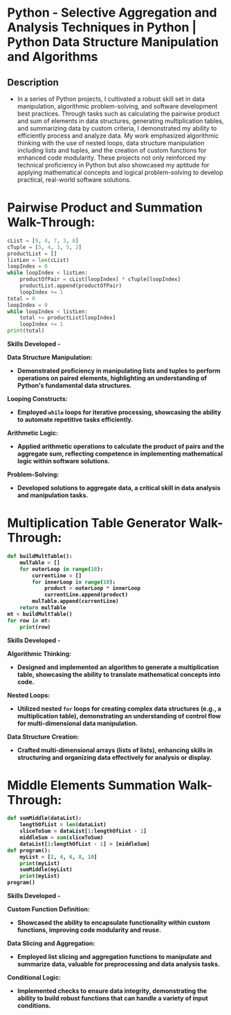 # Python - Selective Aggregation and Analysis Techniques in Python | Python Data Structure Manipulation and Algorithms

## Description 
- In a series of Python projects, I cultivated a robust skill set in data manipulation, algorithmic problem-solving, and software development best practices. Through tasks such as calculating the pairwise product and sum of elements in data structures, generating multiplication tables, and summarizing data by custom criteria, I demonstrated my ability to efficiently process and analyze data. My work emphasized algorithmic thinking with the use of nested loops, data structure manipulation including lists and tuples, and the creation of custom functions for enhanced code modularity. These projects not only reinforced my technical proficiency in Python but also showcased my aptitude for applying mathematical concepts and logical problem-solving to develop practical, real-world software solutions.

# Pairwise Product and Summation Walk-Through:

```python
cList = [9, 4, 7, 3, 8]
cTuple = [5, 4, 3, 5, 2]
productList = []
listLen = len(cList)
loopIndex = 0
while loopIndex < listLen:
    productOfPair = cList[loopIndex] * cTuple[loopIndex]
    productList.append(productOfPair)
    loopIndex += 1
total = 0 
loopIndex = 0 
while loopIndex < listLen:
    total += productList[loopIndex]
    loopIndex += 1
print(total)
```

<b> Skills Developed - <b/>

Data Structure Manipulation: 
- Demonstrated proficiency in manipulating lists and tuples to perform operations on paired elements, highlighting an understanding of Python's fundamental data structures.
  
Looping Constructs: 
- Employed `while` loops for iterative processing, showcasing the ability to automate repetitive tasks efficiently.
  
Arithmetic Logic: 
- Applied arithmetic operations to calculate the product of pairs and the aggregate sum, reflecting competence in implementing mathematical logic within software solutions.
  
Problem-Solving: 
- Developed solutions to aggregate data, a critical skill in data analysis and manipulation tasks.

# Multiplication Table Generator Walk-Through:

```python
def buildMultTable():
    mulTable = []
    for outerLoop in range(10):
        currentLine = []
        for innerLoop in range(10):
            product = outerLoop * innerLoop
            currentLine.append(product)
        mulTable.append(currentLine)
    return mulTable
mt = buildMultTable()
for row in mt:
    print(row)
```

<b> Skills Developed - <b/>

Algorithmic Thinking: 
- Designed and implemented an algorithm to generate a multiplication table, showcasing the ability to translate mathematical concepts into code.
  
Nested Loops: 
- Utilized nested `for` loops for creating complex data structures (e.g., a multiplication table), demonstrating an understanding of control flow for multi-dimensional data manipulation.
  
Data Structure Creation: 
- Crafted multi-dimensional arrays (lists of lists), enhancing skills in structuring and organizing data effectively for analysis or display.

# Middle Elements Summation Walk-Through:

```python
def sumMiddle(dataList):
    lengthOfList = len(dataList)
    sliceToSum = dataList[1:lengthOfList - 1]
    middleSum = sum(sliceToSum)
    dataList[1:lengthOfList - 1] = [middleSum]
def program():
    myList = [2, 4, 6, 8, 10]
    print(myList)
    sumMiddle(myList)
    print(myList)
program()
```

<b> Skills Developed - <b/>

Custom Function Definition: 
- Showcased the ability to encapsulate functionality within custom functions, improving code modularity and reuse.
  
Data Slicing and Aggregation: 
- Employed list slicing and aggregation functions to manipulate and summarize data, valuable for preprocessing and data analysis tasks.
  
Conditional Logic: 
- Implemented checks to ensure data integrity, demonstrating the ability to build robust functions that can handle a variety of input conditions.
